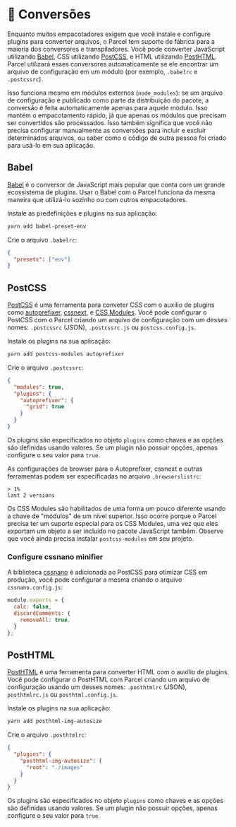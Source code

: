 # 🐠 Conversões

Enquanto muitos empacotadores exigem que você instale e configure plugins para converter arquivos, o Parcel tem suporte de fábrica para a maioria dos conversores e transpiladores. Você pode converter JavaScript utilizando [Babel](https://babeljs.io), CSS utilizando [PostCSS](http://postcss.org), e HTML utilizando [PostHTML](https://github.com/posthtml/posthtml). Parcel utilizará esses conversores automaticamente se ele encontrar um arquivo de configuração em um módulo (por exemplo, `.babelrc` e `.postcssrc`).

Isso funciona mesmo em módulos externos (`node_modules`): se um arquivo de configuração é publicado como parte da distribuição do pacote, a conversão é feita automaticamente apenas para aquele módulo. Isso mantém o empacotamento rápido, já que apenas os módulos que precisam ser convertidos são processados. Isso também significa que você não precisa configurar manualmente as conversões para incluir e excluir determinados arquivos, ou saber como o código de outra pessoa foi criado para usá-lo em sua aplicação.

## Babel

[Babel](https://babeljs.io) é o conversor de JavaScript mais popular que conta com um grande ecossistema de plugins. Usar o Babel com o Parcel funciona da mesma maneira que utilizá-lo sozinho ou com outros empacotadores.

Instale as predefinições e plugins na sua aplicação:

```bash
yarn add babel-preset-env
```

Crie o arquivo `.babelrc`:

```json
{
  "presets": ["env"]
}
```

## PostCSS

[PostCSS](http://postcss.org) é uma ferramenta para conveter CSS com o auxílio de plugins como [autoprefixer](https://github.com/postcss/autoprefixer), [cssnext](http://cssnext.io/), e [CSS Modules](https://github.com/css-modules/css-modules). Você pode configurar o PostCSS com o Parcel criando um arquivo de configuração com um desses nomes: `.postcssrc` (JSON), `.postcssrc.js` ou `postcss.config.js`.

Instale os plugins na sua aplicação:

```bash
yarn add postcss-modules autoprefixer
```

Crie o arquivo `.postcssrc`:

```json
{
  "modules": true,
  "plugins": {
    "autoprefixer": {
      "grid": true
    }
  }
}
```

Os plugins são especificados no objeto `plugins` como chaves e as opções são definidas usando valores. Se um plugin não possuir opções, apenas configure o seu valor para `true`.

As configurações de browser para o Autoprefixer, cssnext e outras ferramentas podem ser especificadas no arquivo `.browserslistrc`:

```
> 1%
last 2 versions
```

Os CSS Modules são habilitados de uma forma um pouco diferente usando a chave de "módulos" de um nível superior. Isso ocorre porque o Parcel precisa ter um suporte especial para os CSS Modules, uma vez que eles exportam um objeto a ser incluído no pacote JavaScript também. Observe que você ainda precisa instalar `postcss-modules` em seu projeto.

### Configure cssnano minifier

A biblioteca [cssnano](http://cssnano.co) é adicionada ao PostCSS para otimizar CSS em produção, você pode configurar a mesma criando o arquivo `cssnano.config.js`:

```js
module.exports = {
  calc: false,
  discardComments: {
    removeAll: true,
  }
};
```

## PostHTML

[PostHTML](https://github.com/posthtml/posthtml) é uma ferramenta para converter HTML com o auxílio de plugins. Você pode configurar o PostHTML com Parcel criando um arquivo de configuração usando um desses nomes: `.posthtmlrc` (JSON),` posthtmlrc.js` ou `posthtml.config.js`.

Instale os plugins na sua aplicação:

```bash
yarn add posthtml-img-autosize
```

Crie o arquivo `.posthtmlrc`:

```json
{
  "plugins": {
    "posthtml-img-autosize": {
      "root": "./images"
    }
  }
}
```

Os plugins são especificados no objeto `plugins` como chaves e as opções são definidas usando valores. Se um plugin não possuir opções, apenas configure o seu valor para `true`.
